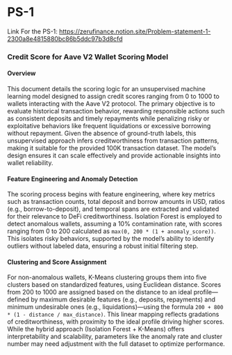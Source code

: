 # PS-1

Link For the PS-1: https://zerufinance.notion.site/Problem-statement-1-2300a8e4815880bc86b5ddc97b3d8cfd
### Credit Score for Aave V2 Wallet Scoring Model

#### Overview
This document details the scoring logic for an unsupervised machine learning model designed to assign credit scores ranging from 0 to 1000 to wallets interacting with the Aave V2 protocol. The primary objective is to evaluate historical transaction behavior, rewarding responsible actions such as consistent deposits and timely repayments while penalizing risky or exploitative behaviors like frequent liquidations or excessive borrowing without repayment. Given the absence of ground-truth labels, this unsupervised approach infers creditworthiness from transaction patterns, making it suitable for the provided 100K transaction dataset. The model’s design ensures it can scale effectively and provide actionable insights into wallet reliability.

#### Feature Engineering and Anomaly Detection
The scoring process begins with feature engineering, where key metrics such as transaction counts, total deposit and borrow amounts in USD, ratios (e.g., borrow-to-deposit), and temporal spans are extracted and validated for their relevance to DeFi creditworthiness. Isolation Forest is employed to detect anomalous wallets, assuming a 10% contamination rate, with scores ranging from 0 to 200 calculated as `max(0, 200 * (1 + anomaly_score))`. This isolates risky behaviors, supported by the model’s ability to identify outliers without labeled data, ensuring a robust initial filtering step.

#### Clustering and Score Assignment
For non-anomalous wallets, K-Means clustering groups them into five clusters based on standardized features, using Euclidean distance. Scores from 200 to 1000 are assigned based on the distance to an ideal profile—defined by maximum desirable features (e.g., deposits, repayments) and minimum undesirable ones (e.g., liquidations)—using the formula `200 + 800 * (1 - distance / max_distance)`. This linear mapping reflects gradations of creditworthiness, with proximity to the ideal profile driving higher scores. While the hybrid approach (Isolation Forest + K-Means) offers interpretability and scalability, parameters like the anomaly rate and cluster number may need adjustment with the full dataset to optimize performance.
